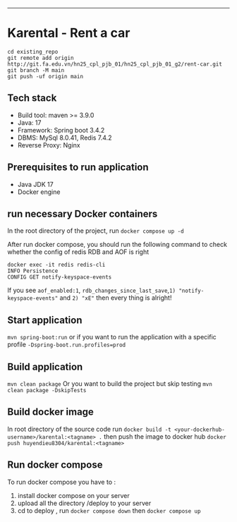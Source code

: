 
***
# Karental - Rent a car

```
cd existing_repo
git remote add origin http://git.fa.edu.vn/hn25_cpl_pjb_01/hn25_cpl_pjb_01_g2/rent-car.git
git branch -M main
git push -uf origin main
```
## Tech stack
* Build tool: maven >= 3.9.0
* Java: 17
* Framework: Spring boot 3.4.2
* DBMS: MySql 8.0.41, Redis 7.4.2
* Reverse Proxy: Nginx

## Prerequisites to run application
* Java JDK 17
* Docker engine

## run necessary Docker containers
In the root directory of the project, run
  `docker compose up -d`

After run docker compose, you should run the following command to check whether the config of redis RDB and AOF is right
```
docker exec -it redis redis-cli
INFO Persistence
CONFIG GET notify-keyspace-events
```
If you see `aof_enabled:1`, `rdb_changes_since_last_save`,`1) "notify-keyspace-events"` and
`2) "xE"` then every thing is alright!

## Start application
`mvn spring-boot:run`
or if you want to run the application with a specific profile `-Dspring-boot.run.profiles=prod`

## Build application
`mvn clean package`
Or you want to build the project but skip testing
`mvn clean package -DskipTests`

## Build docker image
In root directory of the source code run `docker build -t <your-dockerhub-username>/karental:<tagname> .`
then push the image to docker hub `docker push huyendieu8304/karental:<tagname>`

## Run docker compose
To run docker compose you have to :
1. install docker compose on your server
2. upload all the directory /deploy to your server 
3. cd to deploy , run `docker compose down` then `docker compose up`